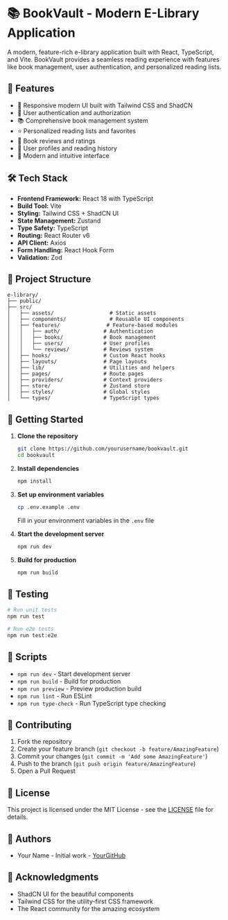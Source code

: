 # 📚 BookVault - Modern E-Library Application

A modern, feature-rich e-library application built with React, TypeScript, and Vite. BookVault provides a seamless reading experience with features like book management, user authentication, and personalized reading lists.

## 🚀 Features

- 📱 Responsive modern UI built with Tailwind CSS and ShadCN
- 🔐 User authentication and authorization
- 📚 Comprehensive book management system
- ⭐ Personalized reading lists and favorites
- 💬 Book reviews and ratings
- 👤 User profiles and reading history
- 🎨 Modern and intuitive interface

## 🛠️ Tech Stack

- **Frontend Framework:** React 18 with TypeScript
- **Build Tool:** Vite
- **Styling:** Tailwind CSS + ShadCN UI
- **State Management:** Zustand
- **Type Safety:** TypeScript
- **Routing:** React Router v6
- **API Client:** Axios
- **Form Handling:** React Hook Form
- **Validation:** Zod

## 📁 Project Structure

```
e-library/
├── public/
├── src/
│   ├── assets/                  # Static assets
│   ├── components/              # Reusable UI components
│   ├── features/               # Feature-based modules
│   │   ├── auth/              # Authentication
│   │   ├── books/             # Book management
│   │   ├── users/             # User profiles
│   │   └── reviews/           # Reviews system
│   ├── hooks/                 # Custom React hooks
│   ├── layouts/               # Page layouts
│   ├── lib/                   # Utilities and helpers
│   ├── pages/                 # Route pages
│   ├── providers/             # Context providers
│   ├── store/                 # Zustand store
│   ├── styles/                # Global styles
│   └── types/                 # TypeScript types
```

## 🚀 Getting Started

1. **Clone the repository**

   ```bash
   git clone https://github.com/yourusername/bookvault.git
   cd bookvault
   ```

2. **Install dependencies**

   ```bash
   npm install
   ```

3. **Set up environment variables**

   ```bash
   cp .env.example .env
   ```

   Fill in your environment variables in the `.env` file

4. **Start the development server**

   ```bash
   npm run dev
   ```

5. **Build for production**
   ```bash
   npm run build
   ```

## 🧪 Testing

```bash
# Run unit tests
npm run test

# Run e2e tests
npm run test:e2e
```

## 📝 Scripts

- `npm run dev` - Start development server
- `npm run build` - Build for production
- `npm run preview` - Preview production build
- `npm run lint` - Run ESLint
- `npm run type-check` - Run TypeScript type checking

## 🤝 Contributing

1. Fork the repository
2. Create your feature branch (`git checkout -b feature/AmazingFeature`)
3. Commit your changes (`git commit -m 'Add some AmazingFeature'`)
4. Push to the branch (`git push origin feature/AmazingFeature`)
5. Open a Pull Request

## 📄 License

This project is licensed under the MIT License - see the [LICENSE](LICENSE) file for details.

## 👥 Authors

- Your Name - Initial work - [YourGitHub](https://github.com/yourusername)

## 🙏 Acknowledgments

- ShadCN UI for the beautiful components
- Tailwind CSS for the utility-first CSS framework
- The React community for the amazing ecosystem
